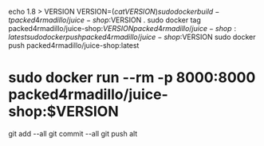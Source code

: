 echo 1.8 > VERSION
VERSION=$(cat VERSION)
sudo docker build -t packed4rmadillo/juice-shop:$VERSION .
sudo docker tag packed4rmadillo/juice-shop:$VERSION packed4rmadillo/juice-shop:latest
sudo docker push packed4rmadillo/juice-shop:$VERSION
sudo docker push packed4rmadillo/juice-shop:latest
# sudo docker run --rm -p 8000:8000 packed4rmadillo/juice-shop:$VERSION
git add --all
git commit --all
git push alt